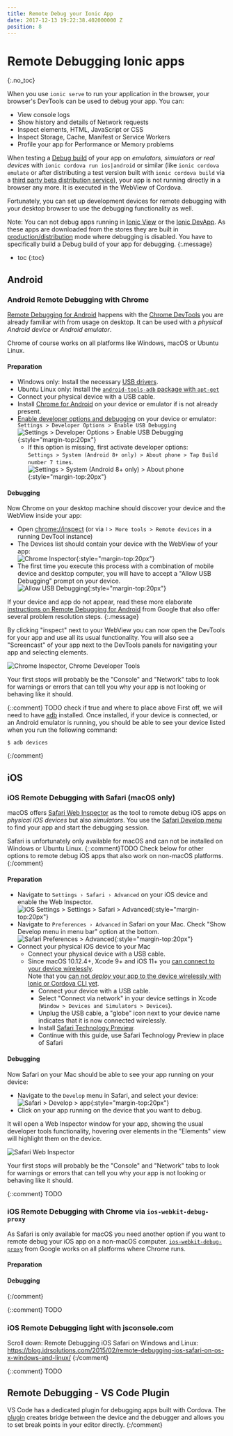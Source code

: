 ```yaml
---
title: Remote Debug your Ionic App
date: 2017-12-13 19:22:38.402000000 Z
position: 8
---
```


# Remote Debugging Ionic apps
{:.no_toc}

When you use `ionic serve` to run your application in the browser, your browser's DevTools can be used to debug your app. You can:

- View console logs
- Show history and details of Network requests
- Inspect elements, HTML, JavaScript or CSS
- Inspect Storage, Cache, Manifest or Service Workers
- Profile your app for Performance or Memory problems

When testing a [Debug build](TODO) of your app on _emulators, simulators or real devices_ with `ionic cordova run ios|android` or similar (like `ionic cordova emulate` or after distributing a test version built with `ionic cordova build` via a [third party beta distribution service](http://mobiledraft.com/tools/app-distribution/)), your app is not running directly in a browser any more. It is executed in the WebView of Cordova.

Fortunately, you can set up development devices for remote debugging with your desktop browser to use the debugging functionality as well.

Note: You can not debug apps running in [Ionic View](TODO) or the [Ionic DevApp](TODO). As these apps are downloaded from the stores they are built in [production/distribution](TODO) mode where debugging is disabled. You have to specifically build a Debug build of your app for debugging.
{:.message}

* toc
{:toc}

## Android

### Android Remote Debugging with Chrome

[Remote Debugging for Android](https://developers.google.com/web/tools/chrome-devtools/remote-debugging/) happens with the [Chrome DevTools](https://developers.google.com/web/tools/chrome-devtools) you are already familiar with from usage on desktop. It can be used with a _physical Android device_ or _Android emulator_.

Chrome of course works on all platforms like Windows, macOS or Ubuntu Linux.

#### Preparation

- Windows only: Install the necessary [USB drivers](https://developer.android.com/studio/run/oem-usb.html).
- Ubuntu Linux only: Install the [`android-tools-adb` package with `apt-get`](https://developer.android.com/studio/run/device.html#setting-up)
- Connect your physical device with a USB cable.
- Install [Chrome for Android](https://play.google.com/store/apps/details?id=com.android.chrome) on your device or emulator if is not already present.
- [Enable developer options and debugging](https://developer.android.com/studio/debug/dev-options.html#enable) on your device or emulator:  
`Settings > Developer Options > Enable USB Debugging`  
![Settings > Developer Options > Enable USB Debugging](images/remote-debugging-android-usb-debugging.png){:style="margin-top:20px"}
  - If this option is missing, first activate developer options:  
  `Settings > System (Android 8+ only) > About phone > Tap Build number 7 times`.  
  ![Settings > System (Android 8+ only) > About phone](images/remote-debugging-android-about-phone.png){:style="margin-top:20px"}

#### Debugging

Now Chrome on your desktop machine should discover your device and the WebView inside your app:

- Open [chrome://inspect](chrome://inspect) (or via `⠇> More tools > Remote devices` in a running DevTool instance)
- The Devices list should contain your device with the WebView of your app:  
![Chrome Inspector](images/remote-debug-chrome-inspect.png){:style="margin-top:20px"}
- The first time you execute this process with a combination of mobile device and desktop computer, you will have to accept a "Allow USB Debugging" prompt on your device.  
![Allow USB Debugging](images/remote-debugging-android-allows-usb-debugging.png){:style="margin-top:20px"}

If your device and app do not appear, read these more elaborate [instructions on Remote Debugging for Android](https://developers.google.com/web/tools/chrome-devtools/remote-debugging/) from Google that also offer several problem resolution steps.
{:.message}

By clicking "inspect" next to your WebView you can now open the DevTools for your app and use all its usual functionality. You will also see a "Screencast" of your app next to the DevTools panels for navigating your app and selecting elements.

![Chrome Inspector, Chrome Developer Tools](images/remote-debug-chrome-inspect-developer-tools.png)

Your first stops will probably be the "Console" and "Network" tabs to look for warnings or errors that can tell you why your app is not looking or behaving like it should.

{::comment}
TODO check if true and where to place above
First off, we will need to have [adb](http://developer.android.com/tools/help/adb.html) installed. Once installed, if your device is connected, or an Android emulator is running, you should be able to see your device listed when you run the following command:

```
$ adb devices
```
{:/comment}

## iOS

### iOS Remote Debugging with Safari (macOS only)

macOS offers [Safari Web Inspector](https://developer.apple.com/safari/tools/) as the tool to remote debug iOS apps on _physical iOS devices_ but also _simulators_. You use the [Safari Develop menu](https://support.apple.com/guide/safari/use-the-safari-develop-menu-sfri20948/mac) to find your app and start the debugging session.

Safari is unfortunately only available for macOS and can not be installed on Windows or Ubuntu Linux. {::comment}TODO Check below for other options to remote debug iOS apps that also work on non-macOS platforms.{:/comment}

#### Preparation

- Navigate to `Settings › Safari › Advanced` on your iOS device and enable the Web Inspector.  
![iOS Settings > Settings > Safari > Advanced](images/remote-debug-ios-safari-advanced-web-inspector.png){:style="margin-top:20px"}
- Navigate to `Preferences › Advanced` in Safari on your Mac. Check "Show Develop menu in menu bar" option at the bottom.  
![Safari Preferences > Advanced](images/remote-debug-safari-preferences.png){:style="margin-top:20px"}
- Connect your physical iOS device to your Mac
  - Connect your physical device with a USB cable.
  - Since macOS 10.12.4+, Xcode 9+ and iOS 11+ you [can connect to your device wirelessly](https://help.apple.com/xcode/mac/9.0/index.html?localePath=en.lproj#/devbc48d1bad).  
    Note that you [can not _deploy_ your app to the device wirelessly with Ionic or Cordova CLI yet](https://github.com/phonegap/ios-deploy/issues/320).
    - Connect your device with a USB cable.
    - Select "Connect via network" in your device settings in Xcode (`Window > Devices and Simulators > Devices`).
    - Unplug the USB cable, a "globe" icon next to your device name indicates that it is now connected wirelessly.
    - Install [Safari Technology Preview](https://developer.apple.com/safari/technology-preview/).
    - Continue with this guide, use Safari Technology Preview in place of Safari

#### Debugging

Now Safari on your Mac should be able to see your app running on your device:

- Navigate to the `Develop` menu in Safari, and select your device:
  ![Safari > Develop > app](images/remote-debug-safari-develop-app.png){:style="margin-top:20px"}
- Click on your app running on the device that you want to debug.

It will open a Web Inspector window for your app, showing the usual developer tools functionality, hovering over elements in the "Elements" view will highlight them on the device.

![Safari Web Inspector](images/remote-debug-safari-web-inspector.png)

Your first stops will probably be the "Console" and "Network" tabs to look for warnings or errors that can tell you why your app is not looking or behaving like it should.

{::comment}
TODO
### iOS Remote Debugging with Chrome via `ios-webkit-debug-proxy`

As Safari is only available for macOS you need another option if you want to remote debug your iOS app on a non-macOS computer. [`ios-webkit-debug-proxy`](https://github.com/google/ios-webkit-debug-proxy/) from Google works on all platforms where Chrome runs.

#### Preparation

#### Debugging

{:/comment}

{::comment}
TODO 
### iOS Remote Debugging light with jsconsole.com

Scroll down:
Remote Debugging iOS Safari on Windows and Linux:
https://blog.idrsolutions.com/2015/02/remote-debugging-ios-safari-on-os-x-windows-and-linux/
{:/comment}

{::comment}
TODO
## Remote Debugging - VS Code Plugin

VS Code has a dedicated plugin for debugging apps built with Cordova. The [plugin](https://marketplace.visualstudio.com/items?itemName=vsmobile.cordova-tools) creates bridge between the device and the debugger and allows you to set break points in your editor directly.
{:/comment}
